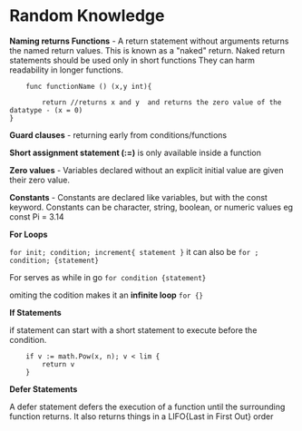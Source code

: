 # Random Knowledge 
**Naming returns Functions** - A return statement without arguments returns the named return values. This is known as a "naked" return. Naked return statements should be used only in short functions They can harm readability in longer functions.
```
    func functionName () (x,y int){

        return //returns x and y  and returns the zero value of the datatype - (x = 0)
}
```

**Guard clauses** - returning early from conditions/functions

**Short assignment statement (:=)** is only available inside a function

**Zero values** - Variables declared without an explicit initial value are given their zero value.

**Constants** - Constants are declared like variables, but with the const keyword. Constants can be character, string, boolean, or numeric values eg const Pi = 3.14

**For Loops**

`for init; condition; increment{ statement }`
it can also be `for ; condition; {statement}`

For serves as while in go 
`for condition {statement}`

omiting the codition makes it an **infinite loop**
`for {}` 

**If Statements**

if statement can start with a short statement to execute before the condition.

```
    if v := math.Pow(x, n); v < lim {
		return v
	}
```

**Defer Statements**

A defer statement defers the execution of a function until the surrounding function returns. It also returns things in a LIFO{Last in First Out} order

